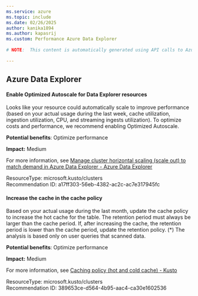 ```yaml
---
ms.service: azure
ms.topic: include
ms.date: 02/26/2025
author: kanika1894
ms.author: kapasrij
ms.custom: Performance Azure Data Explorer
  
# NOTE:  This content is automatically generated using API calls to Azure. Any edits made on these files will be overwritten in the next run of the script. 
  
---
```

  
## Azure Data Explorer  
  
<!--a17ff303-56eb-4382-ac2c-ac7e317945fc_begin-->

#### Enable Optimized Autoscale for Data Explorer resources  
  
Looks like your resource could automatically scale to improve performance (based on your actual usage during the last week, cache utilization, ingestion utilization, CPU, and streaming ingests utilization). To optimize costs and performance, we recommend enabling Optimized Autoscale.  
  
**Potential benefits**: Optimize performance  

**Impact:** Medium
  
For more information, see [Manage cluster horizontal scaling (scale out) to match demand in Azure Data Explorer - Azure Data Explorer](https://aka.ms/adxoptimizedautoscale)  

ResourceType: microsoft.kusto/clusters  
Recommendation ID: a17ff303-56eb-4382-ac2c-ac7e317945fc  


<!--a17ff303-56eb-4382-ac2c-ac7e317945fc_end-->

<!--389653ce-d564-4b95-aac4-ca30e1602536_begin-->

#### Increase the cache in the cache policy  
  
Based on your actual usage during the last month, update the cache policy to increase the hot cache for the table. The retention period must always be larger than the cache period. If, after increasing the cache, the retention period is lower than the cache period, update the retention policy. (*) The analysis is based only on user queries that scanned data.  
  
**Potential benefits**: Optimize performance  

**Impact:** Medium
  
For more information, see [Caching policy (hot and cold cache) - Kusto](https://aka.ms/adxcachepolicy)  

ResourceType: microsoft.kusto/clusters  
Recommendation ID: 389653ce-d564-4b95-aac4-ca30e1602536  


<!--389653ce-d564-4b95-aac4-ca30e1602536_end-->

<!--articleBody-->
